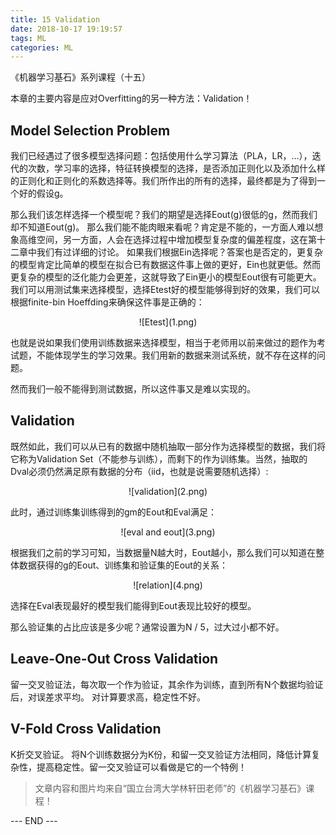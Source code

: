 ```yaml
---
title: 15 Validation
date: 2018-10-17 19:19:57
tags: ML
categories: ML
---
```



《机器学习基石》系列课程（十五）

本章的主要内容是应对Overfitting的另一种方法：Validation！

<!-- more -->

## Model Selection Problem
我们已经遇过了很多模型选择问题：包括使用什么学习算法（PLA，LR，...），迭代的次数，学习率的选择，特征转换模型的选择，是否添加正则化以及添加什么样的正则化和正则化的系数选择等。我们所作出的所有的选择，最终都是为了得到一个好的假设g。

那么我们该怎样选择一个模型呢？我们的期望是选择Eout(g)很低的g，然而我们却不知道Eout(g)。
那么我们能不能肉眼来看呢？肯定是不能的，一方面人难以想象高维空间，另一方面，人会在选择过程中增加模型复杂度的偏差程度，这在第十二章中我们有过详细的讨论。
如果我们根据Ein选择呢？答案也是否定的，更复杂的模型肯定比简单的模型在拟合已有数据这件事上做的更好，Ein也就更低。然而更复杂的模型的泛化能力会更差，这就导致了Ein更小的模型Eout很有可能更大。
我们可以用测试集来选择模型，选择Etest好的模型能够得到好的效果，我们可以根据finite-bin Hoeffding来确保这件事是正确的：

<div align=center> ![Etest](1.png) </div>

也就是说如果我们使用训练数据来选择模型，相当于老师用以前来做过的题作为考试题，不能体现学生的学习效果。我们用新的数据来测试系统，就不存在这样的问题。

然而我们一般不能得到测试数据，所以这件事又是难以实现的。

## Validation
既然如此，我们可以从已有的数据中随机抽取一部分作为选择模型的数据，我们将它称为Validation Set（不能参与训练），而剩下的作为训练集。当然，抽取的Dval必须仍然满足原有数据的分布（iid，也就是说需要随机选择）:

<div align=center> ![validation](2.png) </div>

此时，通过训练集训练得到的gm的Eout和Eval满足：

<div align=center> ![eval and eout](3.png) </div>

根据我们之前的学习可知，当数据量N越大时，Eout越小，那么我们可以知道在整体数据获得的g的Eout、训练集和验证集的Eout的关系：

<div align=center> ![relation](4.png) </div>

选择在Eval表现最好的模型我们能得到Eout表现比较好的模型。

那么验证集的占比应该是多少呢？通常设置为N / 5，过大过小都不好。

## Leave-One-Out Cross Validation
留一交叉验证法，每次取一个作为验证，其余作为训练，直到所有N个数据均验证后，对误差求平均。
对计算要求高，稳定性不好。

## V-Fold Cross Validation
K折交叉验证。
将N个训练数据分为K份，和留一交叉验证方法相同，降低计算复杂性，提高稳定性。留一交叉验证可以看做是它的一个特例！

> 文章内容和图片均来自“国立台湾大学林轩田老师”的《机器学习基石》课程！

--- END --- 